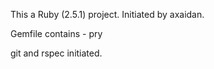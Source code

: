 This a Ruby (2.5.1) project.
	Initiated by axaidan.

Gemfile contains
	- pry

git and rspec initiated.

